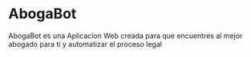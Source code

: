 # AbogaBot
AbogaBot es una Aplicacíon Web creada para que encuentres al mejor abogado para tí y automatizar el proceso legal
 
